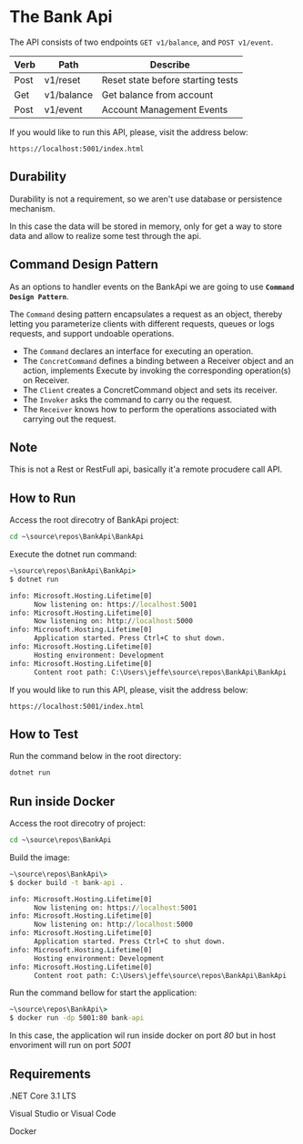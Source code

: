 # The Bank Api

The API consists of two endpoints ``GET v1/balance``, and ``POST v1/event``.

| Verb | Path       | Describe                          |
|------|------------|-----------------------------------|
| Post | v1/reset   | Reset state before starting tests |
| Get  | v1/balance | Get balance from account          |
| Post | v1/event   | Account Management Events         |

If you would like to run this API, please, visit the address below:

``https://localhost:5001/index.html``

## Durability

Durability is not a requirement, so we aren't use database or persistence mechanism.

In this case the data will be stored in memory, only for get a way to store data and allow to realize some test through the api.

## Command Design Pattern

As an options to handler events on the BankApi we are going to use **``Command Design Pattern``**.

The ``Command`` desing pattern encapsulates a request as an object, thereby letting you parameterize
clients with different requests, queues or logs requests, and support undoable operations.

- The ``Command`` declares an interface for executing an operation.
- The ``ConcretCommand`` defines a binding between a Receiver object and an action, implements Execute by invoking the corresponding operation(s) on Receiver.
- The ``Client`` creates a ConcretCommand object and sets its receiver.
- The ``Invoker`` asks the command to carry ou the request.
- The ``Receiver`` knows how to perform the operations associated with carrying out the request.

## Note
This is not a Rest or RestFull api, basically it'a remote procudere call API.

## How to Run

Access the root direcotry of BankApi project: 
```cmd
cd ~\source\repos\BankApi\BankApi
```

Execute the dotnet run command:

```cmd
~\source\repos\BankApi\BankApi>
$ dotnet run

info: Microsoft.Hosting.Lifetime[0]
      Now listening on: https://localhost:5001
info: Microsoft.Hosting.Lifetime[0]
      Now listening on: http://localhost:5000
info: Microsoft.Hosting.Lifetime[0]
      Application started. Press Ctrl+C to shut down.
info: Microsoft.Hosting.Lifetime[0]
      Hosting environment: Development
info: Microsoft.Hosting.Lifetime[0]
      Content root path: C:\Users\jeffe\source\repos\BankApi\BankApi
```

If you would like to run this API, please, visit the address below:

``https://localhost:5001/index.html``


## How to Test
Run the command below in the root directory:

```cmd
dotnet run
```
## Run inside Docker

Access the root direcotry of project: 
```cmd
cd ~\source\repos\BankApi
```

Build the image:

```cmd
~\source\repos\BankApi\>
$ docker build -t bank-api .

info: Microsoft.Hosting.Lifetime[0]
      Now listening on: https://localhost:5001
info: Microsoft.Hosting.Lifetime[0]
      Now listening on: http://localhost:5000
info: Microsoft.Hosting.Lifetime[0]
      Application started. Press Ctrl+C to shut down.
info: Microsoft.Hosting.Lifetime[0]
      Hosting environment: Development
info: Microsoft.Hosting.Lifetime[0]
      Content root path: C:\Users\jeffe\source\repos\BankApi\BankApi
```

Run the command bellow for start the application:

```cmd
~\source\repos\BankApi\>
$ docker run -dp 5001:80 bank-api
```

In this case, the application wil run inside docker on port *80* but in host envoriment will run on port *5001*

## Requirements

.NET Core 3.1 LTS

Visual Studio or Visual Code

Docker
